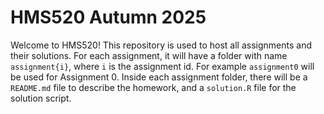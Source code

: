 # HMS520 Autumn 2025
Welcome to HMS520! This repository is used to host all assignments and their
solutions. For each assignment, it will have a folder with name `assignment{i}`,
where `i` is the assignment id. For example `assignment0` will be used for
Assignment 0. Inside each assignment folder, there will be a `README.md`
file to describe the homework, and a `solution.R` file for the solution script.